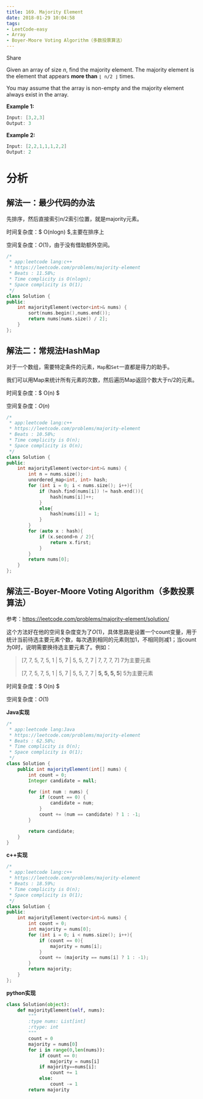 ```yaml
---
title: 169. Majority Element
date: 2018-01-29 10:04:58
tags:
- LeetCode-easy
- Array
- Boyer-Moore Voting Algorithm（多数投票算法）
---
```


Share

Given an array of size *n*, find the majority element. The majority element is the element that appears **more than** `⌊ n/2 ⌋` times.

You may assume that the array is non-empty and the majority element always exist in the array.

**Example 1:**

```java
Input: [3,2,3]
Output: 3
```

**Example 2:**

```java
Input: [2,2,1,1,1,2,2]
Output: 2
```

<!--more-->

# 分析

## 解法一：最少代码的办法

先排序，然后直接索引n/2索引位置，就是majority元素。

时间复杂度：$ O(nlogn) $,主要在排序上

空间复杂度：$O(1)$，由于没有借助额外空间。

```c++
/*
 * app:leetcode lang:c++
 * https://leetcode.com/problems/majority-element
 * Beats : 11.58%;
 * Time complicity is O(nlogn);
 * Space complicity is O(1);
 */
class Solution {
public:
    int majorityElement(vector<int>& nums) {
		sort(nums.begin(),nums.end());
		return nums[nums.size() / 2];
    }
};
```

## 解法二：常规法HashMap

对于一个数组，需要特定条件的元素，`Map`和`Set`一直都是得力的助手。

我们可以用Map来统计所有元素的次数，然后遍历Map返回个数大于n/2的元素。

时间复杂度：$ O(n) $

空间复杂度：$O(n)$

```c++
/*
 * app:leetcode lang:c++
 * https://leetcode.com/problems/majority-element
 * Beats : 10.58%;
 * Time complicity is O(n);
 * Space complicity is O(n);
 */
class Solution {
public:
    int majorityElement(vector<int>& nums) {
		int n = nums.size();
		unordered_map<int, int> hash;
		for (int i = 0; i < nums.size(); i++){
			if (hash.find(nums[i]) != hash.end()){
				hash[nums[i]]++;
			}
			else{
				hash[nums[i]] = 1;
			}
		}
		for (auto x : hash){
			if (x.second>n / 2){
				return x.first;
			}
		}
		return nums[0];
    }
};
```

## 解法三-Boyer-Moore Voting Algorithm（多数投票算法）

参考：https://leetcode.com/problems/majority-element/solution/

这个方法好在他的空间复杂度变为了$O(1)$，具体思路是设置一个count变量，用于统计当前待选主要元素个数，每次遇到相同的元素则加1，不相同则减1；当count为0时，说明需要换待选主要元素了。例如：

> [7, 7, 5, 7, 5, 1 | 5, 7 | 5, 5, 7, 7 | 7, 7, 7, 7]	7为主要元素
>
> [7, 7, 5, 7, 5, 1 | 5, 7 | 5, 5, 7, 7 | **5, 5, 5, 5**]	5为主要元素

时间复杂度：$ O(n) $

空间复杂度：$O(1)$

**Java实现**

```java
/*
 * app:leetcode lang:Java
 * https://leetcode.com/problems/majority-element
 * Beats : 62.58%;
 * Time complicity is O(n);
 * Space complicity is O(1);
 */
class Solution {
    public int majorityElement(int[] nums) {
        int count = 0;
        Integer candidate = null;

        for (int num : nums) {
            if (count == 0) {
                candidate = num;
            }
            count += (num == candidate) ? 1 : -1;
        }

        return candidate;
    }
}
```



**c++实现**

```c++
/*
 * app:leetcode lang:c++
 * https://leetcode.com/problems/majority-element
 * Beats : 18.59%;
 * Time complicity is O(n);
 * Space complicity is O(1);
 */
class Solution {
public:
    int majorityElement(vector<int>& nums) {
		int count = 0;
		int majority = nums[0];
		for (int i = 0; i < nums.size(); i++){
			if (count == 0){
				majority = nums[i];
			}
			count += (majority == nums[i] ? 1 : -1);
		}
		return majority;
    }
};
```

**python实现**

```python
class Solution(object):
    def majorityElement(self, nums):
        """
        :type nums: List[int]
        :rtype: int
        """
        count = 0
        majority = nums[0]
        for i in range(0,len(nums)):
            if count == 0:
                majority = nums[i]
            if majority==nums[i]:
                count += 1
            else:
                count -= 1
        return majority

```

